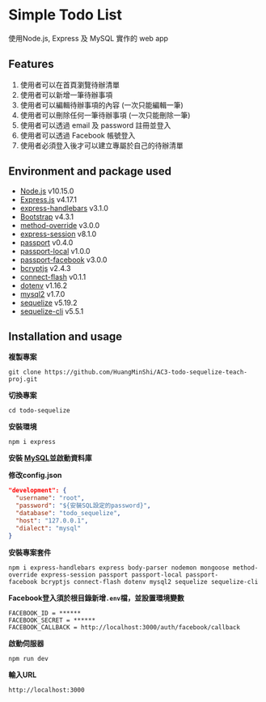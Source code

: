 # Simple Todo List
使用Node.js, Express 及 MySQL 實作的 web app

## Features
1. 使用者可以在首頁瀏覽待辦清單
2. 使用者可以新增一筆待辦事項
3. 使用者可以編輯待辦事項的內容 (一次只能編輯一筆)
4. 使用者可以刪除任何一筆待辦事項 (一次只能刪除一筆)
5. 使用者可以透過 email 及 password 註冊並登入
6. 使用者可以透過 Facebook 帳號登入
7. 使用者必須登入後才可以建立專屬於自己的待辦清單

## Environment and package used
* [Node.js](https://nodejs.org/en/) v10.15.0
* [Express.js](https://expressjs.com/) v4.17.1
* [express-handlebars](https://www.npmjs.com/package/express-handlebars) v3.1.0
* [Bootstrap](https://getbootstrap.com/) v4.3.1
* [method-override](https://www.npmjs.com/package/method-override) v3.0.0
* [express-session](https://www.npmjs.com/package/express-session) v8.1.0
* [passport](https://www.npmjs.com/package/passport) v0.4.0
* [passport-local](https://www.npmjs.com/package/passport-local) v1.0.0
* [passport-facebook](https://www.npmjs.com/package/passport-facebook) v3.0.0
* [bcryptjs](https://www.npmjs.com/package/bcryptjs) v2.4.3
* [connect-flash](https://www.npmjs.com/package/connect-flash) v0.1.1
* [dotenv](https://www.npmjs.com/package/dotenv) v1.16.2
* [mysql2](https://www.npmjs.com/package/mysql2) v1.7.0
* [sequelize](https://sequelize.org/master/) v5.19.2
* [sequelize-cli](https://sequelize.org/master/) v5.5.1

## Installation and usage
**複製專案**
```git
git clone https://github.com/HuangMinShi/AC3-todo-sequelize-teach-proj.git
```

**切換專案**
```git
cd todo-sequelize
```

**安裝環境**
```npm
npm i express
```

**安裝 [MySQL](https://dev.mysql.com/downloads/windows/installer/)並啟動資料庫**

**修改config.json**
```json
"development": {
  "username": "root",
  "password": "${安裝SQL設定的password}",
  "database": "todo_sequelize",
  "host": "127.0.0.1",
  "dialect": "mysql"
}
```

**安裝專案套件**
```npm
npm i express-handlebars express body-parser nodemon mongoose method-override express-session passport passport-local passport-facebook bcryptjs connect-flash dotenv mysql2 sequelize sequelize-cli
```

**Facebook登入須於根目錄新增`.env`檔，並設置環境變數**
```
FACEBOOK_ID = ******
FACEBOOK_SECRET = ******
FACEBOOK_CALLBACK = http://localhost:3000/auth/facebook/callback
```
 
**啟動伺服器**
```npm
npm run dev
```

**輸入URL**
```
http://localhost:3000
```
